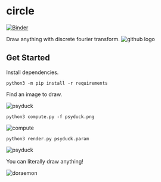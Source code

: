 # circle
[![Binder](https://mybinder.org/badge_logo.svg)](https://mybinder.org/v2/gh/biran0079/circle/master?filepath=psyduck.ipynb)

Draw anything with discrete fourier transform.
![github logo](https://user-images.githubusercontent.com/661451/61032364-27c1ee00-a376-11e9-9535-443d3fc5af2c.gif)

## Get Started
Install dependencies.
```
python3 -m pip install -r requirements
```

Find an image to draw.

![psyduck](https://user-images.githubusercontent.com/661451/61032306-095bf280-a376-11e9-968e-35e9cfe8a427.png)


```
python3 compute.py -f psyduck.png
```

![compute](https://user-images.githubusercontent.com/661451/61180160-ec6a2e00-a5c6-11e9-8e61-0b261e3e4ed3.PNG)


```
python3 render.py psyduck.param
```

![psyduck](https://user-images.githubusercontent.com/661451/61032543-7c656900-a376-11e9-85be-af76735843b5.gif)

You can literally draw anything!

![doraemon](https://user-images.githubusercontent.com/661451/61179283-55947600-a5b4-11e9-88fd-c3663ca0d6cf.gif)

